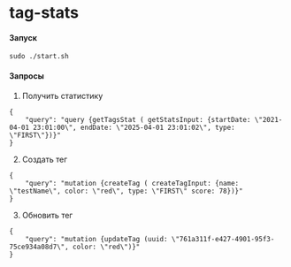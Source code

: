 # tag-stats


#### Запуск

```
sudo ./start.sh
```

#### Запросы

1) Получить статистику
```
{
    "query": "query {getTagsStat ( getStatsInput: {startDate: \"2021-04-01 23:01:00\", endDate: \"2025-04-01 23:01:02\", type: \"FIRST\"})}"
}
```
2) Создать тег 
```
{
    "query": "mutation {createTag ( createTagInput: {name: \"testName\", color: \"red\", type: \"FIRST\" score: 78})}"
}
```

3) Обновить тег
```
{
    "query": "mutation {updateTag (uuid: \"761a311f-e427-4901-95f3-75ce934a08d7\", color: \"red\")}"
}
```

